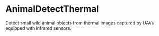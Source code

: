 # AnimalDetectThermal
Detect small wild animal objects from thermal images captured by UAVs equipped with infrared sensors.
